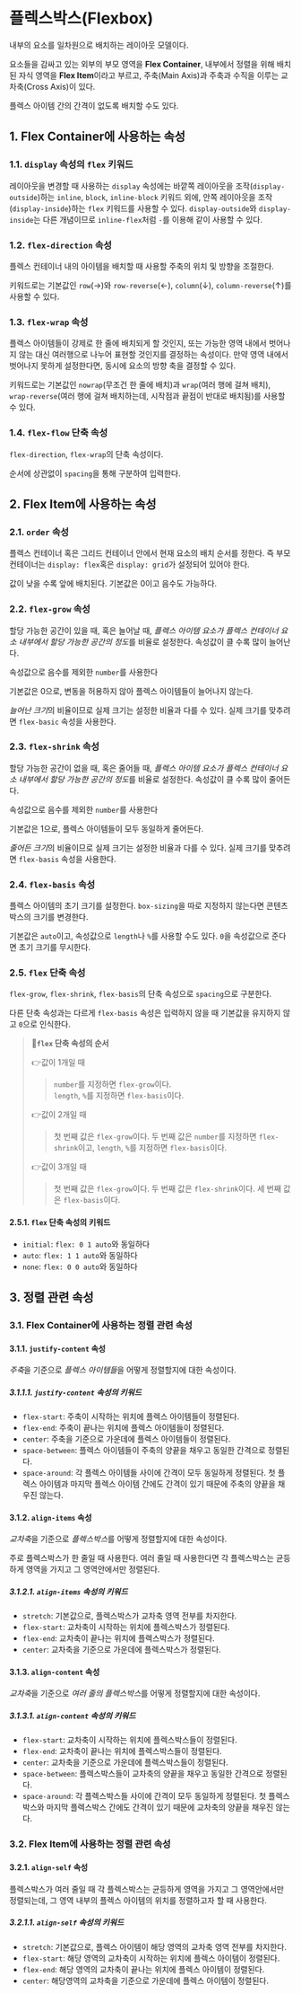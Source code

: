 # 플렉스박스(Flexbox)

내부의 요소를 일차원으로 배치하는 레이아웃 모델이다.

요소들을 감싸고 있는 외부의 부모 영역을 **Flex Container**, 내부에서 정렬을 위해 배치된 자식 영역을 **Flex Item**이라고 부르고, 주축(Main Axis)과 주축과 수직을 이루는 교차축(Cross Axis)이 있다.

플렉스 아이템 간의 간격이 없도록 배치할 수도 있다.

## 1. Flex Container에 사용하는 속성

### 1.1. `display` 속성의 `flex` 키워드

레이아웃을 변경할 때 사용하는 `display` 속성에는 바깥쪽 레이아웃을 조작(`display-outside`)하는 `inline`, `block`, `inline-block` 키워드 외에, 안쪽 레이아웃을 조작(`display-inside`)하는 `flex` 키워드를 사용할 수 있다. `display-outside`와 `display-inside`는 다른 개념이므로 `inline-flex`처럼 `-`를 이용해 같이 사용할 수 있다.

### 1.2. `flex-direction` 속성

플렉스 컨테이너 내의 아이템을 배치할 때 사용할 주축의 위치 및 방향을 조절한다.

키워드로는 기본값인 `row`(→)와 `row-reverse`(←), `column`(↓), `column-reverse`(↑)를 사용할 수 있다.

### 1.3. `flex-wrap` 속성

플렉스 아이템들이 강제로 한 줄에 배치되게 할 것인지, 또는 가능한 영역 내에서 벗어나지 않는 대신 여러행으로 나누어 표현할 것인지를 결정하는 속성이다. 만약 영역 내에서 벗어나지 못하게 설정한다면, 동시에 요소의 방향 축을 결정할 수 있다.

키워드로는 기본값인 `nowrap`(무조건 한 줄에 배치)과 `wrap`(여러 행에 걸쳐 배치), `wrap-reverse`(여러 행에 걸쳐 배치하는데, 시작점과 끝점이 반대로 배치됨)를 사용할 수 있다.

### 1.4. `flex-flow` 단축 속성

`flex-direction`, `flex-wrap`의 단축 속성이다.

순서에 상관없이 `spacing`을 통해 구분하여 입력한다.

## 2. Flex Item에 사용하는 속성

### 2.1. `order` 속성

플렉스 컨테이너 혹은 그리드 컨테이너 안에서 현재 요소의 배치 순서를 정한다. 즉 부모 컨테이너는 `display: flex`혹은 `display: grid`가 설정되어 있어야 한다.

값이 낮을 수록 앞에 배치된다. 기본값은 0이고 음수도 가능하다.

### 2.2. `flex-grow` 속성

할당 가능한 공간이 있을 때, 혹은 늘어날 때, *플렉스 아이템 요소가 플렉스 컨테이너 요소 내부에서 할당 가능한 공간의 정도*를 비율로 설정한다. 속성값이 클 수록 많이 늘어난다.

속성값으로 음수를 제외한 `number`를 사용한다

기본값은 0으로, 변동을 허용하지 않아 플렉스 아이템들이 늘어나지 않는다.

*늘어난 크기*의 비율이므로 실제 크기는 설정한 비율과 다를 수 있다. 실제 크기를 맞추려면 `flex-basic` 속성을 사용한다.

### 2.3. `flex-shrink` 속성

할당 가능한 공간이 없을 때, 혹은 줄어들 때, *플렉스 아이템 요소가 플렉스 컨테이너 요소 내부에서 할당 가능한 공간의 정도*를 비율로 설정한다. 속성값이 클 수록 많이 줄어든다.

속성값으로 음수를 제외한 `number`를 사용한다

기본값은 1으로, 플렉스 아이템들이 모두 동일하게 줄어든다.

*줄어든 크기*의 비율이므로 실제 크기는 설정한 비율과 다를 수 있다. 실제 크기를 맞추려면 `flex-basis` 속성을 사용한다.

### 2.4. `flex-basis` 속성

플렉스 아이템의 초기 크기를 설정한다. `box-sizing`을 따로 지정하지 않는다면 콘텐츠 박스의 크기를 변경한다.

기본값은 `auto`이고, 속성값으로 `length`나 `%`를 사용할 수도 있다. `0`을 속성값으로 준다면 초기 크기를 무시한다.

### 2.5. `flex` 단축 속성

`flex-grow`, `flex-shrink`, `flex-basis`의 단축 속성으로 `spacing`으로 구분한다.

다른 단축 속성과는 다르게 `flex-basis` 속성은 입력하지 않을 때 기본값을 유지하지 않고 `0`으로 인식한다.

> **📌`flex` 단축 속성의 순서**
>
> 👉값이 1개일 때
>
> > `number`를 지정하면 `flex-grow`이다.  
> > `length`, `%`를 지정하면 `flex-basis`이다.
>
> 👉값이 2개일 때
>
> > 첫 번째 값은 `flex-grow`이다.
> > 두 번째 값은 `number`를 지정하면 `flex-shrink`이고, `length`, `%`를 지정하면 `flex-basis`이다.
>
> 👉값이 3개일 때
>
> > 첫 번째 값은 `flex-grow`이다.
> > 두 번째 값은 `flex-shrink`이다.
> > 세 번째 값은 `flex-basis`이다.

#### 2.5.1. `flex` 단축 속성의 키워드

- `initial`: `flex: 0 1 auto`와 동일하다
- `auto`: `flex: 1 1 auto`와 동일하다
- `none`: `flex: 0 0 auto`와 동일하다

## 3. 정렬 관련 속성

### 3.1. Flex Container에 사용하는 정렬 관련 속성

#### 3.1.1. `justify-content` 속성

*주축*을 기준으로 *플렉스 아이템들*을 어떻게 정렬할지에 대한 속성이다.

##### 3.1.1.1. `justify-content` 속성의 키워드

- `flex-start`: 주축이 시작하는 위치에 플렉스 아이템들이 정렬된다.
- `flex-end`: 주축이 끝나는 위치에 플렉스 아이템들이 정렬된다.
- `center`: 주축을 기준으로 가운데에 플렉스 아이템들이 정렬된다.
- `space-between`: 플렉스 아이템들이 주축의 양끝을 채우고 동일한 간격으로 정렬된다.
- `space-around`: 각 플렉스 아이템들 사이에 간격이 모두 동일하게 정렬된다. 첫 플렉스 아이템과 마지막 플렉스 아이템 간에도 간격이 있기 때문에 주축의 양끝을 채우진 않는다.

#### 3.1.2. `align-items` 속성

*교차축*을 기준으로 *플렉스박스*를 어떻게 정렬할지에 대한 속성이다.

주로 플렉스박스가 한 줄일 때 사용한다. 여러 줄일 때 사용한다면 각 플렉스박스는 균등하게 영역을 가지고 그 영역안에서만 정렬된다.

##### 3.1.2.1. `align-items` 속성의 키워드

- `stretch`: 기본값으로, 플렉스박스가 교차축 영역 전부를 차지한다.
- `flex-start`: 교차축이 시작하는 위치에 플렉스박스가 정렬된다.
- `flex-end`: 교차축이 끝나는 위치에 플렉스박스가 정렬된다.
- `center`: 교차축을 기준으로 가운데에 플렉스박스가 정렬된다.

#### 3.1.3. `align-content` 속성

*교차축*을 기준으로 *여러 줄의 플렉스박스*를 어떻게 정렬할지에 대한 속성이다.

##### 3.1.3.1. `align-content` 속성의 키워드

- `flex-start`: 교차축이 시작하는 위치에 플렉스박스들이 정렬된다.
- `flex-end`: 교차축이 끝나는 위치에 플렉스박스들이 정렬된다.
- `center`: 교차축을 기준으로 가운데에 플렉스박스들이 정렬된다.
- `space-between`: 플렉스박스들이 교차축의 양끝을 채우고 동일한 간격으로 정렬된다.
- `space-around`: 각 플렉스박스들 사이에 간격이 모두 동일하게 정렬된다. 첫 플렉스박스와 마지막 플렉스박스 간에도 간격이 있기 때문에 교차축의 양끝을 채우진 않는다.

### 3.2. Flex Item에 사용하는 정렬 관련 속성

#### 3.2.1. `align-self` 속성

플렉스박스가 여러 줄일 때 각 플렉스박스는 균등하게 영역을 가지고 그 영역안에서만 정렬되는데, 그 영역 내부의 플렉스 아이템의 위치를 정렬하고자 할 때 사용한다.

##### 3.2.1.1. `align-self` 속성의 키워드

- `stretch`: 기본값으로, 플렉스 아이템이 해당 영역의 교차축 영역 전부를 차지한다.
- `flex-start`: 해당 영역의 교차축이 시작하는 위치에 플렉스 아이템이 정렬된다.
- `flex-end`: 해당 영역의 교차축이 끝나는 위치에 플렉스 아이템이 정렬된다.
- `center`: 해당영역의 교차축을 기준으로 가운데에 플렉스 아이템이 정렬된다.
